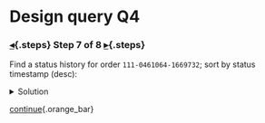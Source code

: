 <div class="top">

# Design query Q4
### [◂](command:katapod.loadPage?step6){.steps} Step 7 of 8 [▸](command:katapod.loadPage?step8){.steps}
</div>

Find a status history for order `111-0461064-1669732`; sort by status timestamp (desc):

<details>
  <summary>Solution</summary>

```
SELECT * 
FROM order_status_history_by_id
WHERE order_id = '111-0461064-1669732'; 
```

</details>

[continue](command:katapod.loadPage?step8){.orange_bar}

